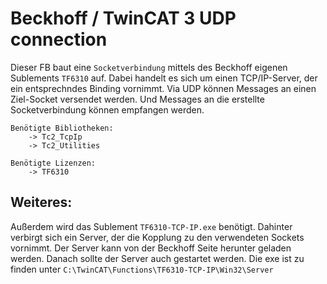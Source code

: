 # Beckhoff / TwinCAT 3 UDP connection

Dieser FB baut eine `Socketverbindung` mittels des Beckhoff eigenen Sublements `TF6310` auf.
Dabei handelt es sich um einen TCP/IP-Server, der ein entsprechndes Binding vornimmt.
Via UDP können Messages an einen Ziel-Socket versendet werden. 
Und Messages an die erstellte Socketverbindung können empfangen werden.
```
Benötigte Bibliotheken:
	-> Tc2_TcpIp
	-> Tc2_Utilities
	
Benötigte Lizenzen:
	-> TF6310
```
## Weiteres:
Außerdem wird das Sublement `TF6310-TCP-IP.exe` benötigt.
Dahinter verbirgt sich ein Server, der die Kopplung zu den verwendeten Sockets vornimmt.
Der Server kann von der Beckhoff Seite herunter geladen werden.
Danach sollte der Server auch gestartet werden. Die exe ist zu finden unter `C:\TwinCAT\Functions\TF6310-TCP-IP\Win32\Server`
